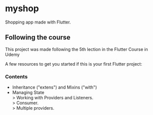# myshop

Shopping app made with Flutter.

## Following the course

This project was made following the 5th lection in the Flutter Course in Udemy

A few resources to get you started if this is your first Flutter project:

### Contents
- Inheritance ("extens") and Mixins ("with")
- Managing State
<br> > Working with Providers and Listeners.
<br> > Consumer.
<br> > Multiple providers.
